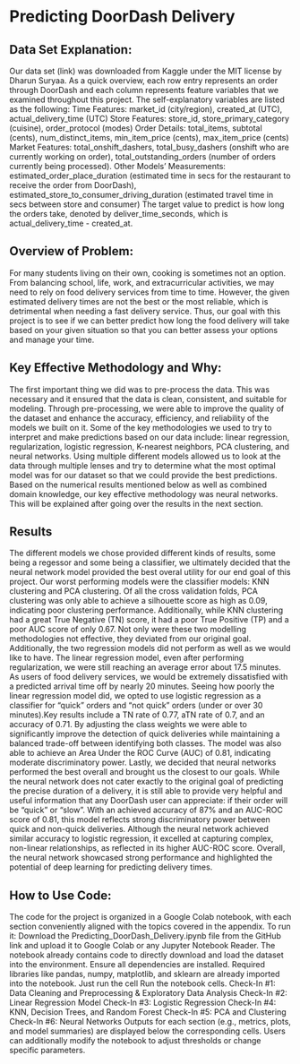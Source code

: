 # Predicting DoorDash Delivery

## Data Set Explanation:  
Our data set (link) was downloaded from Kaggle under the MIT license by Dharun Suryaa. As a quick overview, each row entry represents an order through DoorDash and each column represents feature variables that we examined throughout this project. The self-explanatory variables are listed as the following: 
Time Features: market_id (city/region), created_at (UTC), actual_delivery_time (UTC)
Store Features: store_id, store_primary_category (cuisine), order_protocol (modes)
Order Details: total_items, subtotal (cents), num_distinct_items, min_item_price (cents), max_item_price (cents)
Market Features: total_onshift_dashers, total_busy_dashers (onshift who are currently working on order), total_outstanding_orders (number of orders currently being processed). 
Other Models’ Measurements: estimated_order_place_duration (estimated time in secs for the restaurant to receive the order from DoorDash), estimated_store_to_consumer_driving_duration (estimated travel time in secs between store and consumer)
The target value to predict is how long the orders take, denoted by deliver_time_seconds, which is actual_delivery_time - created_at. 
## Overview of Problem:
For many students living on their own, cooking is sometimes not an option. From balancing school, life, work, and extracurricular activities, we may need to rely on food delivery services from time to time. However, the given estimated delivery times are not the best or the most reliable, which is detrimental when needing a fast delivery service. Thus, our goal with this project is to see if we can better predict how long the food delivery will take based on your given situation so that you can better assess your options and manage your time.
## Key Effective Methodology and Why:
The first important thing we did was to pre-process the data. This was necessary and it ensured that the data is clean, consistent, and suitable for modeling. Through pre-processing, we were able to improve the quality of the dataset and enhance the accuracy, efficiency, and reliability of the models we built on it. 
Some of the key methodologies we used to try to interpret and make predictions based on our data include: linear regression, regularization, logistic regression, K-nearest neighbors, PCA clustering, and neural networks. Using multiple different models allowed us to look at the data through multiple lenses and try to determine what the most optimal model was for our dataset so that we could provide the best predictions.
Based on the numerical results mentioned below as well as combined domain knowledge, our key effective methodology was neural networks. This will be explained after going over the results in the next section.
## Results 
The different models we chose provided different kinds of results, some being a regessor and some being a classifier, we ultimately decided that the neural network model provided the best overal utility for our end goal of this project. 
	Our worst performing models were the classifier models: KNN clustering and PCA clustering. Of all the cross validation folds, PCA clustering was only able to achieve a silhouette score as high as 0.09, indicating poor clustering performance. Additionally, while  KNN clustering had a great True Negative (TN) score, it had a poor True Positive (TP) and a poor AUC score of only 0.67. Not only were these two modelling methodologies not effective, they deviated from our original goal.
	Additionally, the two regression models did not perform as well as we would like to have. The linear regression model, even after performing regularization, we were still reaching an average error about 17.5 minutes. As users of food delivery services, we would be extremely dissatisfied with a predicted arrival time off by nearly 20 minutes. Seeing how poorly the linear regression model did, we opted to use logistic regression as a classifier for “quick” orders and “not quick” orders (under or over 30 minutes).Key results include a TN rate of 0.77, aTN rate of 0.7, and an accuracy of 0.71. By adjusting the class weights we were able to significantly improve the detection of quick deliveries while maintaining a balanced trade-off between identifying both classes. The model was also able to achieve an Area Under the ROC Curve (AUC) of 0.81, indicating moderate discriminatory power.
	Lastly, we decided that neural networks performed the best overall and brought us the closest to our goals. While the neural network does not cater exactly to the original goal of predicting the precise duration of a delivery, it is still able to provide very helpful and useful information that any DoorDash user can appreciate: if their order will be “quick” or “slow”. With an achieved accuracy of 87% and an AUC-ROC score of 0.81, this model reflects strong discriminatory power between quick and non-quick deliveries. Although the neural network achieved similar accuracy to logistic regression, it excelled at capturing complex, non-linear relationships, as reflected in its higher AUC-ROC score. Overall, the neural network showcased strong performance and highlighted the potential of deep learning for predicting delivery times.
## How to Use Code: 
The code for the project is organized in a Google Colab notebook, with each section conveniently aligned with the topics covered in the appendix. To run it:
Download the Predicting_DoorDash_Delivery.ipynb file from the GitHub link and upload it to Google Colab or any Jupyter Notebook Reader.
The notebook already contains code to directly download and load the dataset into the environment.
Ensure all dependencies are installed. Required libraries like pandas, numpy, matplotlib, and sklearn are already imported into the notebook. 
Just run the cell
Run the notebook cells.
Check-In #1: Data Cleaning and Preprocessing & Exploratory Data Analysis
Check-In #2: Linear Regression Model
Check-In #3: Logistic Regression
Check-In #4: KNN, Decision Trees, and Random Forest
Check-In #5: PCA and Clustering
Check-In #6: Neural Networks
Outputs for each section (e.g., metrics, plots, and model summaries) are displayed below the corresponding cells. Users can additionally modify the notebook to adjust thresholds or change specific parameters.

